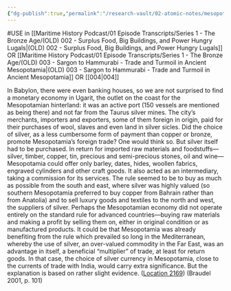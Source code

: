 ```yaml
---
{"dg-publish":true,"permalink":"/research-vault/02-atomic-notes/mesopotamia-s-preference-for-trade-in-silver-south-east-vs-trade-in-raw-goods-north-west/"}
---
```


#USE in [[Maritime History Podcast/01 Episode Transcripts/Series 1 - The Bronze Age/(OLD) 002 - Surplus Food, Big Buildings, and Power Hungry Lugals\|(OLD) 002 - Surplus Food, Big Buildings, and Power Hungry Lugals]] OR [[Maritime History Podcast/01 Episode Transcripts/Series 1 - The Bronze Age/(OLD) 003 - Sargon to Hammurabi - Trade and Turmoil in Ancient Mesopotamia\|(OLD) 003 - Sargon to Hammurabi - Trade and Turmoil in Ancient Mesopotamia]] OR [[004\|004]]

In Babylon, there were even banking houses, so we are not surprised to find a monetary economy in Ugarit, the outlet on the coast for the Mesopotamian hinterland: it was an active port (150 vessels are mentioned as being there) and not far from the Taurus silver mines. The city’s merchants, importers and exporters, some of them foreign in origin, paid for their purchases of wool, slaves and even land in silver sicles. Did the choice of silver, as a less cumbersome form of payment than copper or bronze, promote Mesopotamia’s foreign trade? One would think so. But silver itself had to be purchased. In return for imported raw materials and foodstuffs—silver, timber, copper, tin, precious and semi-precious stones, oil and wine—Mesopotamia could offer only barley, dates, hides, woollen fabrics, engraved cylinders and other craft goods. It also acted as an intermediary, taking a commission for its services. The rule seemed to be to buy as much as possible from the south and east, where silver was highly valued (so southern Mesopotamia preferred to buy copper from Bahrain rather than from Anatolia) and to sell luxury goods and textiles to the north and west, the suppliers of silver. Perhaps the Mesopotamian economy did not operate entirely on the standard rule for advanced countries—buying raw materials and making a profit by selling them on, either in original condition or as manufactured products. It could be that Mesopotamia was already benefiting from the rule which prevailed so long in the Mediterranean, whereby the use of silver, an over-valued commodity in the Far East, was an advantage in itself, a beneficial “multiplier” of trade, at least for return goods. In that case, the choice of silver currency in Mesopotamia, close to the currents of trade with India, would carry extra significance. But the explanation is based on rather slight evidence. ([Location 2169](https://readwise.io/to_kindle?action=open&asin=B004FEFSCC&location=2169)) (Braudel 2001, p. 101) 